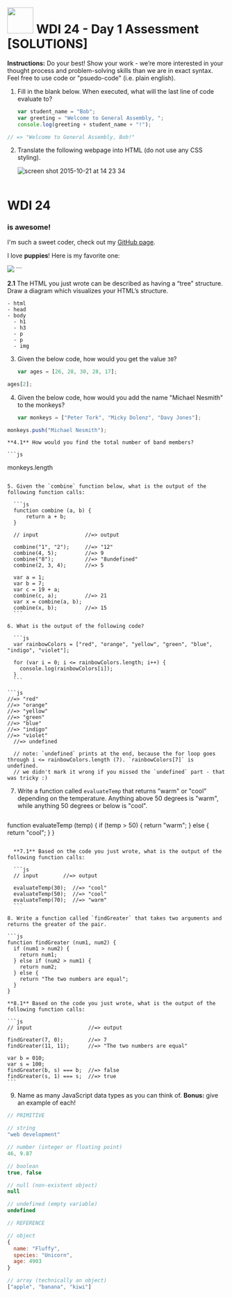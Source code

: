 # <img src="https://cloud.githubusercontent.com/assets/7833470/10423298/ea833a68-7079-11e5-84f8-0a925ab96893.png" width="60"> WDI 24 - Day 1 Assessment [SOLUTIONS]

**Instructions:** Do your best! Show your work - we’re more interested in your thought process and problem-solving skills than we are in exact syntax. Feel free to use code or "psuedo-code" (i.e. plain english).

1. Fill in the blank below. When executed, what will the last line of code evaluate to?

	```js
	var student_name = "Bob";
	var greeting = "Welcome to General Assembly, ";
	console.log(greeting + student_name + "!");
	```

  ```js
  // => "Welcome to General Assembly, Bob!"
  ```

2. Translate the following webpage into HTML (do not use any CSS styling).

	![screen shot 2015-10-21 at 14 23 34](https://cloud.githubusercontent.com/assets/7833470/10650638/6a178e82-77ff-11e5-87e6-507f65b63e53.png)

	```html
  <!DOCTYPE html>
  <html lang="en">
  <head>
    <meta charset="UTF-8">
    <title>Document</title>
  </head>
  <body>
    <h1>WDI 24</h1>
    <h3>is awesome!</h3>
    <p>I'm such a sweet coder, check out my <a href="https://github.com/username">GitHub page</a>.</p>
    <p>I love <strong>puppies</strong>! Here is my favorite one:</p>
    <img src="puppy.jpg">
  </body>
  </html>
  ```

  **2.1** The HTML you just wrote can be described as having a “tree” structure. Draw a diagram which visualizes your HTML’s structure.

  ```
  - html
  - head
  - body
    - h1
    - h3
    - p
    - p
    - img
  ```

3. Given the below code, how would you get the value `30`?

	```js
	var ages = [26, 28, 30, 28, 17];
	```

  ```js
  ages[2];
  ```

4. Given the below code, how would you add the name "Michael Nesmith" to the monkeys?

	```js
	var monkeys = ["Peter Tork", "Micky Dolenz", "Davy Jones"];
	```

  ```js
  monkeys.push("Michael Nesmith");
  ```

	**4.1** How would you find the total number of band members?

	```js
  monkeys.length
  ```

5. Given the `combine` function below, what is the output of the following function calls:

	```js
	function combine (a, b) {
		return a + b;
	}

	// input			   //=> output

	combine("1", "2");     //=> "12"
	combine(4, 5); 	       //=> 9
	combine("8"); 	       //=> "8undefined"
	combine(2, 3, 4); 	   //=> 5

	var a = 1;
	var b = 7;
	var c = 19 + a;
	combine(c, a);	       //=> 21
	var x = combine(a, b);
	combine(x, b);	       //=> 15
	```

6. What is the output of the following code?

	```js
	var rainbowColors = ["red", "orange", "yellow", "green", "blue", "indigo", "violet"];

	for (var i = 0; i <= rainbowColors.length; i++) {
	  console.log(rainbowColors[i]);
	}
	```

  ```js
  //=> "red"
  //=> "orange"
  //=> "yellow"
  //=> "green"
  //=> "blue"
  //=> "indigo"
  //=> "violet"
	//=> undefined

	// note: `undefined` prints at the end, because the for loop goes through i <= rainbowColors.length (7). `rainbowColors[7]` is undefined.
	// we didn't mark it wrong if you missed the `undefined` part - that was tricky :)
  ```

7. Write a function called `evaluateTemp` that returns "warm" or "cool" depending on the temperature. Anything above 50 degrees is "warm", while anything 50 degrees or below is "cool".

	```js
  function evaluateTemp (temp) {
    if (temp > 50) {
      return "warm";
    } else {
      return "cool";
    }
  }
  ```

	**7.1** Based on the code you just wrote, what is the output of the following function calls:

	```js
	// input		//=> output

	evaluateTemp(30);  //=> "cool"
	evaluateTemp(50);  //=> "cool"
	evaluateTemp(70);  //=> "warm"
	```

8. Write a function called `findGreater` that takes two arguments and returns the greater of the pair.

  ```js
  function findGreater (num1, num2) {
    if (num1 > num2) {
      return num1;
    } else if (num2 > num1) {
      return num2;
    } else {
      return "The two numbers are equal";
    }
  }
  ```

	**8.1** Based on the code you just wrote, what is the output of the following function calls:

	```js
	// input			      //=> output

	findGreater(7, 0);        //=> 7
	findGreater(11, 11);      //=> "The two numbers are equal"

	var b = 010;
	var s = 100;
	findGreater(b, s) === b;  //=> false
	findGreater(s, 1) === s;  //=> true
	```

9. Name as many JavaScript data types as you can think of. **Bonus:** give an example of each!

  ```js
  // PRIMITIVE

  // string
  "web development"

  // number (integer or floating point)
  46, 9.87

  // boolean
  true, false

  // null (non-existent object)
  null

  // undefined (empty variable)
  undefined

  // REFERENCE

  // object
  {
    name: "Fluffy",
    species: "Unicorn",
    age: 4903
  }

  // array (technically an object)
  ["apple", "banana", "kiwi"]
  ```
